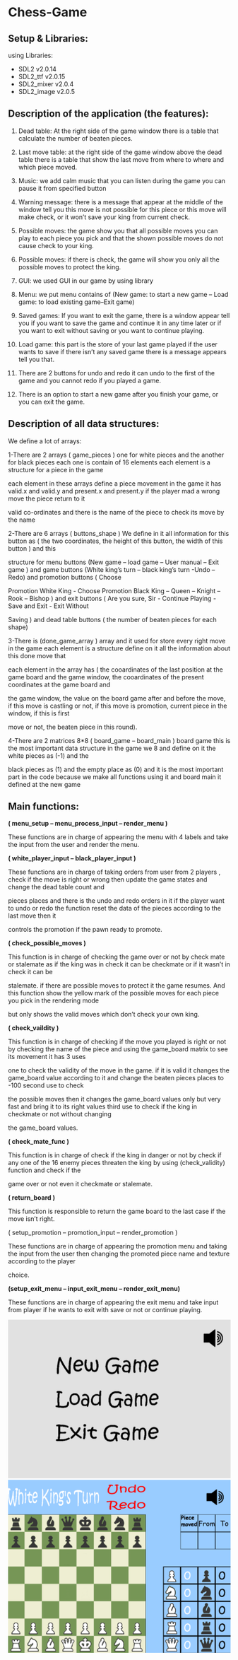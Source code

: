 # Chess-Game

## Setup & Libraries:
using Libraries:
- SDL2 v2.0.14
- SDL2_ttf v2.0.15
- SDL2_mixer v2.0.4
- SDL2_image v2.0.5

## Description of the application (the features):

1.	Dead table: At the right side of the game window there is a table that calculate the number of beaten pieces.

2.	Last move table: at the right side of the game window above the dead table there is a table that show the last move from where to where and which piece moved.

3.	Music: we add calm music that you can listen during the game you can pause it from specified button 

4.	Warning message: there is a message that appear at the middle of the window tell you this move is not possible for this piece or this move will make check, or it won’t save your king from current check.

5.	Possible moves: the game show you that all possible moves you can play to each piece you pick and that the shown possible moves do not cause check to your king.

6.	Possible moves: if there is check, the game will show you only all the possible moves to protect the king.

7.	GUI: we used GUI in our game by using library <SDL>

8.	Menu: we put menu contains of (New game: to start a new game – Load game: to load existing game–Exit game)

9.	Saved games: If you want to exit the game, there is a window appear tell you if you want to save the game and continue it in any time later or if you want to exit without saving or you want to continue playing.

10.	Load game: this part is the store of your last game played if the user wants to save if there isn’t any saved game there is a message appears tell you that.

11.	There are 2 buttons for undo and redo it can undo to the first of the game and you cannot redo if you played a game.

12.	There is an option to start a new game after you finish your game, or you can exit the game.



## Description of all data structures:

We define a lot of arrays:

1-There are 2 arrays ( game_pieces ) one for white pieces and the another for black pieces each one is contain of 16 elements each element is a structure for a piece in the game 

each element in these arrays define a piece movement in the game it has valid.x and valid.y and present.x and present.y if the player mad a wrong move the piece return to it 

valid co-ordinates and there is the name of the piece to check its move by the name

2-There are 6 arrays ( buttons_shape ) We define in it all information for this button as ( the two coordinates,  the height of this button, the width of this button ) and this 

structure for menu buttons (New game – load game – User manual – Exit game ) and game buttons (White king’s turn – black king’s turn -Undo – Redo) and promotion buttons ( Choose 

Promotion White King - Choose Promotion Black King – Queen – Knight – Rook – Bishop ) and exit buttons ( Are you sure, Sir - Continue Playing - Save and Exit - Exit Without 

Saving ) and dead table buttons ( the number of beaten pieces for each shape)

3-There is (done_game_array ) array and it used for store every right move in the game each element is a structure define on it all the information about this done move that 

each element in the array has ( the cooardinates of the last position at the game board and the game window, the cooardinates of the present coordinates at the game board and 

the game window, the value on the board game after and before the move, if this move is castling or not, if this move is promotion, current piece in the window, if this is first 

move or not, the beaten piece in this round). 

4-There are 2 matrices 8*8 ( board_game – board_main ) board game this is the most important data structure in the game we 8 and define on it the white pieces as (-1) and the 

black pieces as (1) and the empty place as (0) and it is the most important part in the code because we make all functions using it and board main it defined at the new game






## Main functions: 

**( menu_setup – menu_process_input – render_menu )**

These functions are in charge of appearing the menu with 4 labels and take the input from the user and render the menu.

**( white_player_input – black_player_input )**

These functions are in charge of taking orders from user from 2 players , check if the move is right or wrong then update the game states and change the dead table count and 

pieces places and there is the undo and redo orders in it if the player want to undo or redo the function reset the data of the pieces according to the last move then it 


controls the promotion if the pawn ready to promote.

**( check_possible_moves )**

This function is in charge of checking the game over or not by check mate or stalemate as if the king was in check it can be checkmate or if it wasn’t in check it can be 

stalemate. if there are possible moves to protect it the game resumes. And this function show the yellow mark of the possible moves for each piece you pick in the rendering mode 

but only shows the valid moves which don’t check your own king.

**( check_vaildity )**

This function is in charge of checking if the move you played is right or not by checking the name of the piece and using the game_board matrix to see its movement it has 3 uses 

one to check the validity of the move in the game. if it is valid it changes the game_board value according to it and change the beaten pieces places to -100 second use to check 

the possible moves then it changes the game_board values only but very fast and bring it to its right values third use to check if the king in checkmate or not without changing 

the game_board values.

**( check_mate_func )**

This function is in charge of check if the king in danger or not by check if any one of the 16 enemy pieces threaten the king by using (check_validity) function and check if the 

game over or not even it checkmate or stalemate.

**( return_board )**

This function is responsible to return the game board to the last case if the move isn’t right.

( setup_promotion – promotion_input – render_promotion ) 

These functions are in charge of appearing the promotion menu and taking the input from the user then changing the promoted piece name and texture according to the player 

choice.

**(setup_exit_menu – input_exit_menu – render_exit_menu)**

These functions are in charge of appearing the exit menu and take input from player if he wants to exit with save or not or continue playing.

![Image of Yaktocat](https://github.com/MohamedMamdouh18/basic-games/blob/main/Chess%20Game/Capture1.PNG)
![Image of Yaktocat](https://github.com/MohamedMamdouh18/basic-games/blob/main/Chess%20Game/Capture2.PNG)

